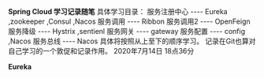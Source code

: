 **Spring Cloud 学习记录随笔**
        具体学习目录：
            服务注册中心 ---- Eureka ,zookeeper ,Consul ,Nacos
            服务调用     ---- Ribbon
            服务调用2    ---- OpenFeign
            服务降级     ---- Hystrix ,sentienl
            服务网关     ---- gateway
            服务配置     ---- config ,Nacos
            服务总线     ---- Nacos 
            具体将按照从上至下的顺序学习。
            记录在Git也算对自己学习的一个敦促和记录作用。
                                    2020年7月14日 18点36分            
                                                           
**Eureka**
    
    
    